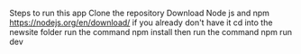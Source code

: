 Steps to run this app
Clone the repository
Download Node js and npm https://nodejs.org/en/download/ if you already don't have it
cd into the newsite folder
run the command npm install
then run the command npm run dev
